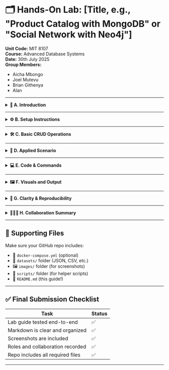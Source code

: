 # 🗂️ Hands-On Lab: [Title, e.g., "Product Catalog with MongoDB" or "Social Network with Neo4j"]

**Unit Code:** MIT 8107  
**Course:** Advanced Database Systems  
**Date:** 30th July 2025  
**Group Members:**  
- Aicha Mbongo 
- Joel Mutevu 
- Brian Githenya 
- Alan 

---

<details>
<summary><strong>📘 A. Introduction</strong></summary>

Briefly introduce your chosen NoSQL data model. Include:

- What it is
- Why you chose it
- Its advantages over other models

</details>

---

<details>
<summary><strong>⚙️ B. Setup Instructions</strong></summary>

Use Docker for consistency and reproducibility.

### ✅ Example (MongoDB):

```bash
docker run --name mongodb -d -p 27017:27017 mongo:7.0
```

### 📦 Include:

- Installation steps for Docker (if needed)
- Version numbers for the NoSQL tool and any GUIs
- Optional: Docker Compose setup

</details>

---

<details>
<summary><strong>🛠️ C. Basic CRUD Operations</strong></summary>

Demonstrate how to connect and run basic CRUD operations:

- **Create** (e.g., `insertOne`)
- **Read** (e.g., `find`)
- **Update** (e.g., `updateOne`)
- **Delete** (e.g., `deleteOne`)

Use context-specific examples like:

- MongoDB → Product catalog
- Neo4j → Friend relationships

```js
// MongoDB Insert Example
db.products.insertOne({
  name: "Laptop",
  price: 999,
  category: "Electronics"
});
```

Explain each command and expected result.

</details>

---

<details>
<summary><strong>🧩 D. Applied Scenario</strong></summary>

Describe a real-life scenario where your chosen model is useful. Include:

- A brief background of the problem
- Why the data model fits
- Sample data (structure and content)
- Example queries with output

</details>

---

<details>
<summary><strong>💻 E. Code & Commands</strong></summary>

All commands used must be:

- Clearly annotated
- Grouped by function (setup, insert, read, etc.)
- Tested and verified

```bash
# Example: Create a collection
db.createCollection("products")
```

Add comments above each command explaining its role.

</details>

---

<details>
<summary><strong>🖼️ F. Visuals and Output</strong></summary>

Screenshots are required for:

- Docker container running
- Terminal/CLI or GUI in action
- Before/after of CRUD operations
- UI dashboards (if any, like Neo4j browser, Mongo Express)

Embed images like this:

```markdown
![MongoDB running in Docker](images/mongo-docker.png)
```

Organize visuals in an `images/` folder.

</details>

---

<details>
<summary><strong>🧪 G. Clarity & Reproducibility</strong></summary>

Ensure:

- Steps can be followed from scratch
- No assumptions are made about prior setup
- All external dependencies are listed
- Version numbers are locked

> 🧼 Bonus Tip: Test the full setup on a new machine or VM.

</details>

---

<details>
<summary><strong>🧑‍🤝‍🧑 H. Collaboration Summary</strong></summary>

| Member Name | Main Contribution                          | Detailed Responsibilities                                                                                                                                                                       |
|-------------|--------------------------------------------|-------------------------------------------------------------------------------------------------------------------------------------------------------------------------------------------------|
|Group member 1| Docker setup, environment configuration    | Set up Docker container or direct installation; ensure database instance runs correctly. This is critical to provide the environment for all other tasks.                                       |
|Group member 2| CRUD operations implementation and scripting| Write and test Create, Read, Update, Delete operations scripts and commands. This depends on the environment being ready.                                                                       |
| Aicha    | Scenario design and screenshots collection | Design the realistic scenario use case and take screenshots of outputs and interface to illustrate steps clearly.                                                                               |
| Group member 4 | Dataset creation and query optimization    | Develop sample datasets used for CRUD demos, optimize queries, and verify performance and correctness. Supports CRUD and scenario tasks.                                                        |

Each member must contribute meaningfully and be listed here.

</details>

---

## 📁 Supporting Files

Make sure your GitHub repo includes:

- 🐳 `docker-compose.yml` (optional)
- 📂 `datasets/` folder (JSON, CSV, etc.)
- 🖼️ `images/` folder (for screenshots)
- 🧾 `scripts/` folder (for helper scripts)
- 📄 `README.md` (this guide!)

---

## ✅ Final Submission Checklist

| Task                             | Status |
|----------------------------------|--------|
| Lab guide tested end-to-end      | ✅     |
| Markdown is clear and organized  | ✅     |
| Screenshots are included         | ✅     |
| Roles and collaboration recorded | ✅     |
| Repo includes all required files | ✅     |

---

